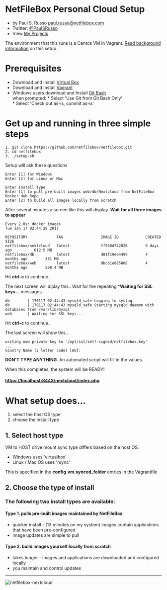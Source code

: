 # NetFileBox Personal Cloud Setup
* by Paul S. Russo  paul.russo@netfilebox.com
* Twitter: [@PaulSRusso](https://twitter.com/@PaulSRusso)
* View [My Projects](https://paulsrusso.github.io)

The environment that this runs is a Centos VM in Vagrant. [Read background information](https://paulsrusso.github.io/netfilebox) on this setup.

# Prerequisites
* Download and Install <a href="https://www.virtualbox.org/wiki/Downloads" target="_blank">Virtual Box</a>
* Download and Install <a href="https://www.vagrantup.com/downloads.html" target="_blank">Vagrant</a>
* Windows users download and Install <a href="https://git-scm.com/downloads" target="_blank">Git Bash</a>   
    when prompted:
      * Select 'Use Git from Git Bash Only'   
      * Select 'Check out as-is, commit as-is'


# Get up and running in three simple steps 
```ShellSession
1. git clone https://github.com/netfilebox/netfilebox.git
2. cd netfilebox
3. ./setup.sh
```

Setup will ask these questions
```
Enter [1] for Windows 
Enter [2] for Linux or Mac 

Enter Install Type
Enter [1] to pull pre-built images web/db/Nextcloud from NetFileBox Docker Hub Repo 
Enter [2] to build all images locally from scratch 

```


After several minutes a screen like this will display.  **Wait for all three images to appear**
```
Every 2.0s: docker images                                                                                                                                             Tue Jan 17 02:44:28 2017

REPOSITORY             TAG                 IMAGE ID            CREATED             SIZE
netfilebox/nextcloud   latest              ff598d742826        9 days ago          612.5 MB
netfilebox/db          latest              d81fc9ee4499        4 months ago        381 MB
netfilebox/web         latest              0bcb1e885808        4 months ago        508.4 MB
```
Hit **ctrl-c** to continue..

The next screen will diplay this.. Wait for the repeating ***Waiting for SSL keys...** messages

```
db        | 170117 02:44:43 mysqld_safe Logging to syslog.
db        | 170117 02:44:43 mysqld_safe Starting mysqld daemon with databases from /var/lib/mysql
web       | Waiting for SSL keys...
```
Hit **ctrl-c** to continue..

The last screen will show this.. 
```
writing new private key to '/opt/ssl/self-signed/netfilebox.key'
...
Country Name (2 letter code) [AU]:
```
**DON'T TYPE ANYTHING**. An automated script will fill in the values.   

When this completes, the system will be READY!
#### [https://localhost:8443/nextcloud/index.php](https://localhost:8443/nextcloud/index.php)

# What setup does...
1. select the host OS type  
2. choose the install type  
## 1. Select host type 
VM to HOST drive mount sync type differs based on the host OS.   
   * Windows uses 'virtualbox'
   * Linux / Mac OS uses 'rsync'  

This is specified in the **config.vm.synced_folder** entries in the Vagrantfile

## 2. Choose the type of install 

### The following two install types are available:
#### Type 1. pulls pre-built images maintained by NetFileBox 
   * quicker install - (13 minutes on my system) images contain applications that have been pre-configured 
   * image updates are simple to pull   

#### Type 2. build images yourself locally from scratch 
   * takes longer - images and applications are downloaded and configured locally 
   * you maintain and control updates  

---
![netfilebox-nextcloud](https://paulsrusso.github.io/netfilebox/images/netfilebox-nextcloud.png)
